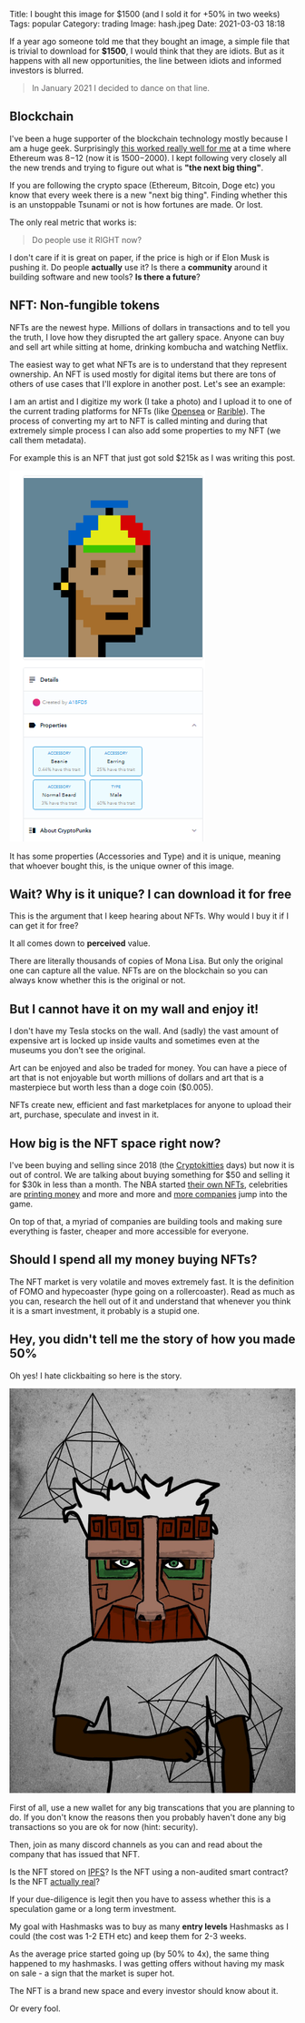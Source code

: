 Title: I bought this image for $1500 (and I sold it for +50% in two weeks)
Tags: popular
Category: trading
Image: hash.jpeg
Date: 2021-03-03 18:18

If a year ago someone told me that they bought an image, a simple file that is trivial to download for **$1500**, I would think that they are idiots. But as it happens with all new opportunities, the line between idiots and informed investors is blurred. 

> In January 2021 I decided to dance on that line.

## Blockchain

I've been a huge supporter of the blockchain technology mostly because I am a huge geek. Surprisingly [this worked really well for me](https://jon.io/trading-ethereum-making-10-every-20-minutes) at a time where Ethereum was $8-$12 (now it is $1500-$2000). I kept following very closely all the new trends and trying to figure out what is **"the next big thing"**. 

If you are following the crypto space (Ethereum, Bitcoin, Doge etc) you know that every week there is a new "next big thing". Finding whether this is an unstoppable Tsunami or not is how fortunes are made. Or lost. 

The only real metric that works is: 

> Do people use it RIGHT now?

I don't care if it is great on paper, if the price is high or if Elon Musk is pushing it. Do people **actually** use it? Is there a **community** around it building software and new tools? **Is there a future**?

## NFT: Non-fungible tokens

NFTs are the newest hype. Millions of dollars in transactions and to tell you the truth, I love how they disrupted the art gallery space. Anyone can buy and sell art while sitting at home, drinking kombucha and watching Netflix. 

The easiest way to get what NFTs are is to understand that they represent ownership. An NFT is used mostly for digital items but there are tons of others of use cases that I'll explore in another post. Let's see an example:

I am an artist and I digitize my work (I take a photo) and I upload it to one of the current trading platforms for NFTs (like [Opensea](https://opensea.io/) or [Rarible](https://rarible.com/)). The process of converting my art to NFT is called minting and during that extremely simple process I can also add some properties to my NFT (we call them metadata). 

For example this is an NFT that just got sold $215k as I was writing this post.

![](/images/punk.png)

It has some properties (Accessories and Type) and it is unique, meaning that whoever bought this, is the unique owner of this image.

## Wait? Why is it unique? I can download it for free

This is the argument that I keep hearing about NFTs. Why would I buy it if I can get it for free? 

It all comes down to **perceived** value.

There are literally thousands of copies of Mona Lisa. But only the original one can capture all the value. NFTs are on the blockchain so you can always know whether this is the original or not. 

## But I cannot have it on my wall and enjoy it!

I don't have my Tesla stocks on the wall. And (sadly) the vast amount of expensive art is locked up inside vaults and sometimes even at the museums you don't see the original. 

Art can  be enjoyed and also be traded for money. You can have a piece of art that is not enjoyable but worth millions of dollars and art that is a masterpiece but worth less than a doge coin ($0.005). 

NFTs create new, efficient and fast marketplaces for anyone to upload their art, purchase, speculate and invest in it. 

## How big is the NFT space right now?

I've been buying and selling since 2018 (the [Cryptokitties](https://www.cryptokitties.co/) days) but now it is out of control. We are talking about buying something for $50 and selling it for $30k in less than a month. The NBA started [their own NFTs](https://www.nbatopshot.com/), celebrities are [printing money](https://www.vanityfair.com/style/2021/03/grimes-art-sold-nft-cryptocurrency-auction-elon-musk-warnymph) and more and more and [more companies](https://www.nasdaq.com/articles/microsoft-and-enjin-bring-cross-platform-custom-nfts-to-minecraft-2021-02-11) jump into the game. 

On top of that, a myriad of companies are building tools and making sure everything is faster, cheaper and more accessible for everyone. 

## Should I spend all my money buying NFTs?

The NFT market is very volatile and moves extremely fast. It is the definition of FOMO and hypecoaster (hype going on a rollercoaster). Read as much as you can, research the hell out of it and understand that whenever you think it is a smart investment, it probably is a stupid one. 

## Hey, you didn't tell me the story of how you made 50%

Oh yes! I hate clickbaiting so here is the story.

![](/images/hash.jpeg)

First of all, use a new wallet for any big transcations that you are planning to do. If you don't know the reasons then you probably haven't done any big transactions so you are ok for now (hint: security).

Then, join as many discord channels as you can and read about the company that has issued that NFT. 

Is the NFT stored on [IPFS](https://www.ipfs.com/)? Is the NFT using a non-audited smart contract? Is the NFT [actually real](https://cointelegraph.com/news/nft-market-top-signal-fake-banksy-nets-over-1-million-in-eth-sales)?

If your due-diligence is legit then you have to assess whether this is a speculation game or a long term investment. 

My goal with Hashmasks was to buy as many **entry levels** Hashmasks as I could (the cost was 1-2 ETH etc) and keep them for 2-3 weeks. 

As the average price started going up (by 50% to 4x), the same thing happened to my hashmasks. I was getting offers without having my mask on sale - a sign that the market is super hot.

The NFT is a brand new space and every investor should know about it.

Or every fool.
